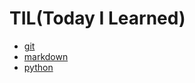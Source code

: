 # TIL(Today I Learned)

- [git](git/README.md)
- [markdown](markdown/README.md)
- [python](python/README.md)
